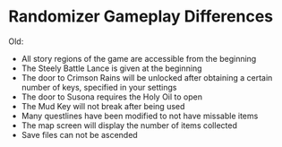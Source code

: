# Randomizer Gameplay Differences


Old:
- All story regions of the game are accessible from the beginning
- The Steely Battle Lance is given at the beginning
- The door to Crimson Rains will be unlocked after obtaining a certain number of keys, specified in your settings
- The door to Susona requires the Holy Oil to open
- The Mud Key will not break after being used
- Many questlines have been modified to not have missable items
- The map screen will display the number of items collected
- Save files can not be ascended